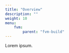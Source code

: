 ```yaml
---
title: "Overview"
description: ""
weight: 10
menu:
    fvm:
        parent: "fvm-build"
---
```


Lorem ipsum.
